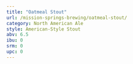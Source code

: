 ```yaml
---
title: "Oatmeal Stout"
url: /mission-springs-brewing/oatmeal-stout/
category: North American Ale
style: American-Style Stout
abv: 6.5
ibu: 0
srm: 0
upc: 0
---
```


